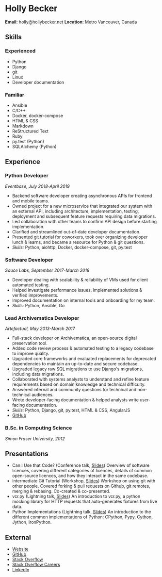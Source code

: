 Holly Becker
============

**Email:** holly\@hollybecker.net
**Location:** Metro Vancouver, Canada

Skills
------

### Experienced

-   Python
-   Django
-   git
-   Linux
-   Developer documentation

### Familiar

-   Ansible
-   C/C++
-   Docker, docker-compose
-   HTML & CSS
-   Markdown
-   ReStructured Text
-   Ruby
-   py.test (Python)
-   SQLAlchemy (Python)

Experience
----------

### Python Developer

*Eventbase, July 2018-April 2019*

-   Backend software developer creating asynchronous APIs for frontend
    and mobile teams.
-   Owned project for a new microservice that integrated our system with
    an external API, including architecture, implementation, testing,
    deployment and subsequent feature requests requiring data
    migrations.
-   Led collaboration with other teams to confirm API design before
    starting implementation.
-   Clarified and streamlined out-of-date developer documentation.
-   Presented git tutorial for coworkers, took over organizing developer
    lunch & learns, and became a resource for Python & git questions.
-   *Skills:* Python, aiohttp, Docker, docker-compose, git, py.test

### Software Developer

*Sauce Labs, September 2017-March 2018*

-   Developer dealing with scalability & reliability of VMs used for
    client automated testing.
-   Helped investigate performance issues, implemented solutions &
    verified improvements.
-   Improved documentation on internal tools and onboarding for my team.
-   *Skills:* Python, Ansible, Go

### Lead Archivematica Developer

*Artefactual, May 2013-March 2017*

-   Full-stack developer on Archivematica, an open-source digital
    preservation tool.
-   Added code review process & automated testing to a legacy codebase
    to improve quality.
-   Upgraded core frameworks and evaluated replacements for deprecated
    dependencies to maintain an up-to-date and secure codebase.
-   Upgraded legacy raw SQL migrations to use Django\'s migrations,
    including data migrations.
-   Collaborated with systems analysts to understand and refine feature
    requirements based on domain knowledge and technical difficulty.
-   Answered internal and community questions for technical and
    non-technical audiences.
-   Wrote developer-facing documentation & helped analysts write
    user-facing documentation.
-   *Skills:* Python, Django, git, py.test, HTML & CSS, AngularJS
-   [GitHub](https://github.com/artefactual/)

### B.Sc. in Computing Science

*Simon Fraser University, 2012*

Presentations
-------------

-   Can I Use that Code? (Conference talk,
    [Slides](https://docs.google.com/presentation/d/1NGAzLPPOPS6v_q8mLxjJpJphoEAfV9Cs4FEVzM9JWKs/edit?usp=sharing))
    Overview of software licences, covering different categories of
    licences, details of common open-source licences, and how they
    interact in the same codebase.
-   Intermediate Git Tutorial (Workshop,
    [Slides](https://docs.google.com/presentation/d/1sfwfoUWerwEtzkJF7O_l7jnHsbCq-czKWIWxjoDV9QI/edit?usp=sharing))
    Workshop on using git with other people. Covered forking & pull
    requests on Github, git remotes, merging & rebasing. Co-created &
    co-presented.
-   vcr.py (Lightning talk,
    [Slides](https://docs.google.com/presentation/d/1IHhezoU9L6Y_--O8TVjQqCkWs-BveCBtgPzymi3dfMg/edit?usp=sharing))
    An introduction to vcr.py, a python mocking library for HTTP
    requests that auto-generates fixtures from live data.
-   Python Implementations (Lightning talk,
    [Slides](https://docs.google.com/presentation/d/1Tec9Xuw-unYWXvaacjt_uhJKKBn6P07ABiZc8Cs3h90/edit?usp=sharing))
    An introduction to the different common implementations of Python:
    CPython, Pypy, Cython, Jython, IronPython.

External
--------

-   [Website](http://hollybecker.net)
-   [GitHub](https://github.com/Hwesta)
-   [Stack Overflow](https://stackoverflow.com/users/2475775/hwesta)
-   [Stack Overflow
    Careers](https://careers.stackoverflow.com/hollybecker)
-   [LinkedIn](https://ca.linkedin.com/in/holly-becker-586b0137)
